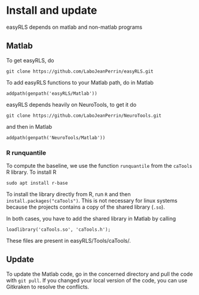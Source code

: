 # Install and update
easyRLS depends on matlab and non-matlab programs

## Matlab

To get easyRLS, do

    git clone https://github.com/LaboJeanPerrin/easyRLS.git
To add easyRLS functions to your Matlab path, do in Matlab

    addpath(genpath('easyRLS/Matlab'))

easyRLS depends heavily on NeuroTools, to get it do

    git clone https://github.com/LaboJeanPerrin/NeuroTools.git
and then in Matlab

    addpath(genpath('NeuroTools/Matlab'))


### R runquantile
To compute the baseline, we use the function `runquantile` from the `caTools` R library. To install R 

    sudo apt install r-base

To install the library directly from R, run `R` and then `install.packages("caTools")`. This is not necessary for linux systems because the projects contains a copy of the shared library (`.so`).

In both cases, you have to add the shared library in Matlab by calling

    loadlibrary('caTools.so', 'caTools.h');
These files are present in easyRLS/Tools/caTools/.


## Update

To update the Matlab code, go in the concerned directory and pull the code with `git pull`. If you changed your local version of the code, you can use Gitkraken to resolve the conflicts.